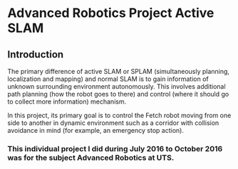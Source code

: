 # Advanced Robotics Project Active SLAM

## Introduction

The primary difference of active SLAM or SPLAM (simultaneously planning, localization and mapping) and normal SLAM is to gain information of unknown surrounding environment autonomously. This involves additional path planning (how the robot goes to there) and control (where it should go to collect more information) mechanism.

In this project, its primary goal is to control the Fetch robot moving from one side to another in dynamic environment such as a corridor with collision avoidance in mind (for example, an emergency stop action).

### This individual project I did during July 2016 to October 2016 was for the subject Advanced Robotics at UTS.
